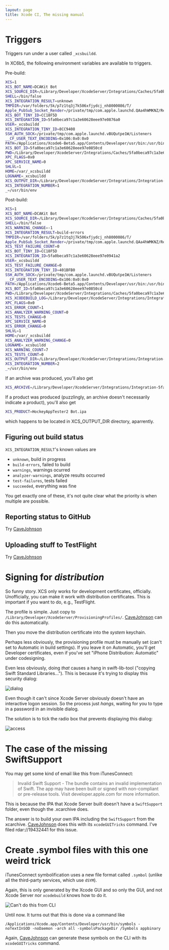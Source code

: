 ```yaml
---
layout: page
title: Xcode CI, The missing manual
---
```


# Triggers

Triggers run under a user called `_xcsbuildd`.

In XC6b5, the following environment variables are available to triggers.

Pre-build:

```bash
XCS=1
XCS_BOT_NAME=DCAKit Bot
XCS_SOURCE_DIR=/Library/Developer/XcodeServer/Integrations/Caches/5fa0beca97c1a3e60628eee97e0850cd/Source
SHELL=/bin/false
XCS_INTEGRATION_RESULT=unknown
TMPDIR=/var/folders/5k/p7z1tq3j7k506xfjydcj_nh8000086/T/
Apple_PubSub_Socket_Render=/private/tmp/com.apple.launchd.QAa4hWMKNZ/Render
XCS_BOT_TINY_ID=CC18F5D
XCS_INTEGRATION_ID=5fa0beca97c1a3e60628eee97e0876a0
USER=_xcsbuildd
XCS_INTEGRATION_TINY_ID=8CC9408
SSH_AUTH_SOCK=/private/tmp/com.apple.launchd.vBUQutpe1W/Listeners
__CF_USER_TEXT_ENCODING=0x106:0x0:0x0
PATH=/Applications/Xcode6-Beta5.app/Contents/Developer/usr/bin:/usr/bin:/bin:/usr/sbin:/sbin
XCS_BOT_ID=5fa0beca97c1a3e60628eee97e0850cd
PWD=/Library/Developer/XcodeServer/Integrations/Caches/5fa0beca97c1a3e60628eee97e0850cd/Source
XPC_FLAGS=0x0
XPC_SERVICE_NAME=0
SHLVL=1
HOME=/var/_xcsbuildd
LOGNAME=_xcsbuildd
XCS_OUTPUT_DIR=/Library/Developer/XcodeServer/Integrations/Integration-5fa0beca97c1a3e60628eee97e0876a0
XCS_INTEGRATION_NUMBER=1
_=/usr/bin/env
```

Post-build:

```bash
XCS=1
XCS_BOT_NAME=DCAKit Bot
XCS_SOURCE_DIR=/Library/Developer/XcodeServer/Integrations/Caches/5fa0beca97c1a3e60628eee97e0850cd/Source
SHELL=/bin/false
XCS_WARNING_CHANGE=-1
XCS_INTEGRATION_RESULT=build-errors
TMPDIR=/var/folders/5k/p7z1tq3j7k506xfjydcj_nh8000086/T/
Apple_PubSub_Socket_Render=/private/tmp/com.apple.launchd.QAa4hWMKNZ/Render
XCS_TEST_FAILURE_COUNT=0
XCS_BOT_TINY_ID=CC18F5D
XCS_INTEGRATION_ID=5fa0beca97c1a3e60628eee97e0941a2
USER=_xcsbuildd
XCS_TEST_FAILURE_CHANGE=0
XCS_INTEGRATION_TINY_ID=401BFB0
SSH_AUTH_SOCK=/private/tmp/com.apple.launchd.vBUQutpe1W/Listeners
__CF_USER_TEXT_ENCODING=0x106:0x0:0x0
PATH=/Applications/Xcode6-Beta5.app/Contents/Developer/usr/bin:/usr/bin:/bin:/usr/sbin:/sbin
XCS_BOT_ID=5fa0beca97c1a3e60628eee97e0850cd
PWD=/Library/Developer/XcodeServer/Integrations/Caches/5fa0beca97c1a3e60628eee97e0850cd/Source
XCS_XCODEBUILD_LOG=/Library/Developer/XcodeServer/Integrations/Integration-5fa0beca97c1a3e60628eee97e0941a2/build.log
XPC_FLAGS=0x0
XCS_ERROR_COUNT=1
XCS_ANALYZER_WARNING_COUNT=0
XCS_TESTS_CHANGE=0
XPC_SERVICE_NAME=0
XCS_ERROR_CHANGE=0
SHLVL=1
HOME=/var/_xcsbuildd
XCS_ANALYZER_WARNING_CHANGE=0
LOGNAME=_xcsbuildd
XCS_WARNING_COUNT=7
XCS_TESTS_COUNT=0
XCS_OUTPUT_DIR=/Library/Developer/XcodeServer/Integrations/Integration-5fa0beca97c1a3e60628eee97e0941a2
XCS_INTEGRATION_NUMBER=2
_=/usr/bin/env
```

If an archive was produced, you'll also get

```bash
XCS_ARCHIVE=/Library/Developer/XcodeServer/Integrations/Integration-5fa0beca97c1a3e60628eee97e10a69b/Archive.xcarchive
```

If a product was produced (puzzlingly, an archive doesn't necessarily indicate a product), you'll also get

```bash
XCS_PRODUCT=HockeyAppTester2 Bot.ipa
```

which happens to be located in XCS_OUTPUT_DIR directory, aparrently.  


## Figuring out build status

`XCS_INTEGRATION_RESULT`'s known values are

* `unknown`, build in progress
* `build-errors`, failed to build
* `warnings`, warnings ocurred
* `analyzer-warnings`, analyze results occurred
* `test-failures`, tests failed
* `succeeded`, everything was fine

You get exactly one of these, it's not quite clear what the priority is when multiple are possible.

## Reporting status to GitHub

Try [CaveJohnson](http://github.com/drewcrawford/CaveJohnson)

## Uploading stuff to TestFlight

Try [CaveJohnson](http://github.com/drewcrawford/CaveJohnson)

# Signing for *distribution*

So funny story.  XCS only works for development certificates, officially.  Unofficially, you can make it work with distribution certificates.  This is important if you want to do, e.g., TestFlight.

The profile is simple.  Just copy to `/Library/Developer/XcodeServer/ProvisioningProfiles/`.  [CaveJohnson](http://github.com/drewcrawford/CaveJohnson) can do this automatically.

Then you move the distribution certificate into the *system* keychain.

Perhaps less obviously, the provisioning profile must be manually set (can't set to Automatic in build settings).  If you leave it on Automatic, you'll get Developer certificates, even if you've set "iPhone Distribution: Automatic" under codesigning.

Even less obviously, doing *that* causes a hang in swift-lib-tool ("copying Swift Standard Libraries...").  This is because it's trying to display this security dialog:

![dialog](dialog.png)

Even though it can't since Xcode Server obviously doesn't have an interactive logon session.  So the process just *hangs*, waiting for you to type in a password in an invisible dialog.

The solution is to tick the radio box that prevents displaying this dialog:

![access](access.png)

# The case of the missing SwiftSupport

You may get some kind of email like this from iTunesConnect:

> Invalid Swift Support - The bundle contains an invalid implementation of Swift. The app may have been built or signed with non-compliant or pre-release tools. Visit developer.apple.com for more information.


This is because the IPA that Xcode Server built doesn't have a `SwiftSupport` folder, even though the .xcarchive does.

The answer is to build your own IPA including the `SwiftSupport` from the xcarchive.  [CaveJohnson](http://github.com/drewcrawford/CaveJohnson) does this with its `xcodeGUITricks` command.  I've filed rdar://19432441 for this issue.

# Create .symbol files with this one weird trick


iTunesConnect symbolification uses a new file format called `.symbol` (unlike all the third-party services, which use `dSYM`).

Again, this is only generated by the Xcode GUI and so only the GUI, and not Xcode Server nor `xcodebuild` knows how to do it.

![Can't do *this* from CLI](symbolification.png)

Until now.  It turns out that this is done via a command like

```
/Applications/Xcode.app/Contents/Developer/usr/bin/symbols -noTextInSOD -noDaemon -arch all -symbolsPackageDir /Symbols appbinary
```

Again, [CaveJohnson](http://github.com/drewcrawford/CaveJohnson) can generate these symbols on the CLI with its `xcodeGUITricks` command.
